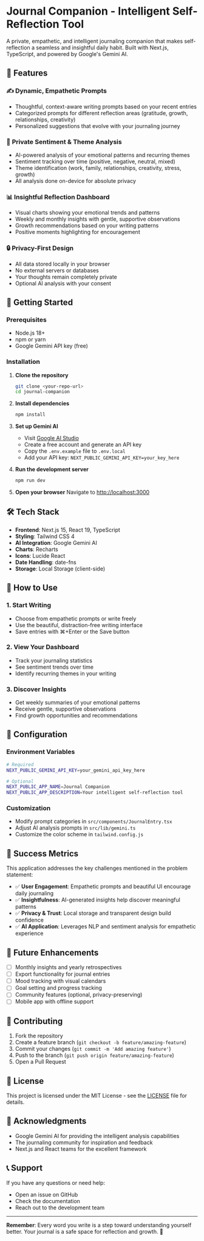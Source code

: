 # Journal Companion - Intelligent Self-Reflection Tool

A private, empathetic, and intelligent journaling companion that makes self-reflection a seamless and insightful daily habit. Built with Next.js, TypeScript, and powered by Google's Gemini AI.

## 🌟 Features

### ✍️ **Dynamic, Empathetic Prompts**
- Thoughtful, context-aware writing prompts based on your recent entries
- Categorized prompts for different reflection areas (gratitude, growth, relationships, creativity)
- Personalized suggestions that evolve with your journaling journey

### 🧠 **Private Sentiment & Theme Analysis**
- AI-powered analysis of your emotional patterns and recurring themes
- Sentiment tracking over time (positive, negative, neutral, mixed)
- Theme identification (work, family, relationships, creativity, stress, growth)
- All analysis done on-device for absolute privacy

### 📊 **Insightful Reflection Dashboard**
- Visual charts showing your emotional trends and patterns
- Weekly and monthly insights with gentle, supportive observations
- Growth recommendations based on your writing patterns
- Positive moments highlighting for encouragement

### 🔒 **Privacy-First Design**
- All data stored locally in your browser
- No external servers or databases
- Your thoughts remain completely private
- Optional AI analysis with your consent

## 🚀 Getting Started

### Prerequisites
- Node.js 18+ 
- npm or yarn
- Google Gemini API key (free)

### Installation

1. **Clone the repository**
   ```bash
   git clone <your-repo-url>
   cd journal-companion
   ```

2. **Install dependencies**
   ```bash
   npm install
   ```

3. **Set up Gemini AI**
   - Visit [Google AI Studio](https://makersuite.google.com/app/apikey)
   - Create a free account and generate an API key
   - Copy the `.env.example` file to `.env.local`
   - Add your API key: `NEXT_PUBLIC_GEMINI_API_KEY=your_key_here`

4. **Run the development server**
   ```bash
   npm run dev
   ```

5. **Open your browser**
   Navigate to [http://localhost:3000](http://localhost:3000)

## 🛠️ Tech Stack

- **Frontend**: Next.js 15, React 19, TypeScript
- **Styling**: Tailwind CSS 4
- **AI Integration**: Google Gemini AI
- **Charts**: Recharts
- **Icons**: Lucide React
- **Date Handling**: date-fns
- **Storage**: Local Storage (client-side)

## 📱 How to Use

### 1. **Start Writing**
- Choose from empathetic prompts or write freely
- Use the beautiful, distraction-free writing interface
- Save entries with ⌘+Enter or the Save button

### 2. **View Your Dashboard**
- Track your journaling statistics
- See sentiment trends over time
- Identify recurring themes in your writing

### 3. **Discover Insights**
- Get weekly summaries of your emotional patterns
- Receive gentle, supportive observations
- Find growth opportunities and recommendations

## 🔧 Configuration

### Environment Variables
```bash
# Required
NEXT_PUBLIC_GEMINI_API_KEY=your_gemini_api_key_here

# Optional
NEXT_PUBLIC_APP_NAME=Journal Companion
NEXT_PUBLIC_APP_DESCRIPTION=Your intelligent self-reflection tool
```

### Customization
- Modify prompt categories in `src/components/JournalEntry.tsx`
- Adjust AI analysis prompts in `src/lib/gemini.ts`
- Customize the color scheme in `tailwind.config.js`

## 🎯 Success Metrics

This application addresses the key challenges mentioned in the problem statement:

- ✅ **User Engagement**: Empathetic prompts and beautiful UI encourage daily journaling
- ✅ **Insightfulness**: AI-generated insights help discover meaningful patterns
- ✅ **Privacy & Trust**: Local storage and transparent design build confidence
- ✅ **AI Application**: Leverages NLP and sentiment analysis for empathetic experience

## 🚧 Future Enhancements

- [ ] Monthly insights and yearly retrospectives
- [ ] Export functionality for journal entries
- [ ] Mood tracking with visual calendars
- [ ] Goal setting and progress tracking
- [ ] Community features (optional, privacy-preserving)
- [ ] Mobile app with offline support

## 🤝 Contributing

1. Fork the repository
2. Create a feature branch (`git checkout -b feature/amazing-feature`)
3. Commit your changes (`git commit -m 'Add amazing feature'`)
4. Push to the branch (`git push origin feature/amazing-feature`)
5. Open a Pull Request

## 📄 License

This project is licensed under the MIT License - see the [LICENSE](LICENSE) file for details.

## 🙏 Acknowledgments

- Google Gemini AI for providing the intelligent analysis capabilities
- The journaling community for inspiration and feedback
- Next.js and React teams for the excellent framework

## 📞 Support

If you have any questions or need help:
- Open an issue on GitHub
- Check the documentation
- Reach out to the development team

---

**Remember**: Every word you write is a step toward understanding yourself better. Your journal is a safe space for reflection and growth. 💝
